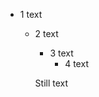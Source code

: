 - 1 <span data-source-line="0" class="source-line list-item-line" style="margin:0;"></span>
    text
  - 2 <span data-source-line="2" class="source-line list-item-line" style="margin:0;"></span>
      text
    - 3 <span data-source-line="4" class="source-line list-item-line" style="margin:0;"></span>
        text
      - 4 <span data-source-line="6" class="source-line list-item-line" style="margin:0;"></span>
          text

    Still text


<p data-source-line="10" class="source-line empty-line final-line end-of-document" style="margin:0;"></p>

